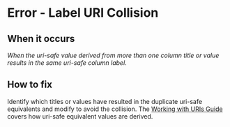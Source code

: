 # Error - Label URI Collision

## When it occurs

_When the uri-safe value derived from more than one column title or value results in the same uri-safe column label_.  

## How to fix

Identify which titles or values have resulted in the duplicate uri-safe equivalents and modify to avoid the collision.
The [Working with URIs Guide](../uris.md) covers how uri-safe equivalent values are derived.

